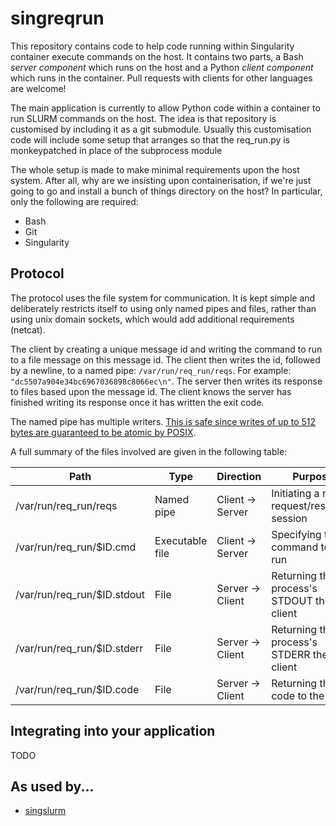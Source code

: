 # singreqrun

This repository contains code to help code running within Singularity container
execute commands on the host. It contains two parts, a Bash *server component*
which runs on the host and a Python *client component* which runs in the
container. Pull requests with clients for other languages are welcome!

The main application is currently to allow Python code within a container to
run SLURM commands on the host. The idea is that repository is customised by
including it as a git submodule. Usually this customisation code will include
some setup that arranges so that the req_run.py is monkeypatched in place of
the subprocess module 

The whole setup is made to make minimal requirements upon the host system.
After all, why are we insisting upon containerisation, if we're just going to
go and install a bunch of things directory on the host? In particular, only the
following are required:

 * Bash
 * Git
 * Singularity

## Protocol

The protocol uses the file system for communication. It is kept simple and
deliberately restricts itself to using only named pipes and files, rather than
using unix domain sockets, which would add additional requirements (netcat).

The client by creating a unique message id and writing the command to run to
a file message on this message id. The client then writes the id, followed by
a newline, to a named pipe: `/var/run/req_run/reqs`. For example:
`"dc5507a904e34bc6967036898c8066ec\n"`. The server then writes its response to
files based upon the message id. The client knows the server has finished
writing its response once it has written the exit code.

The named pipe has multiple writers. [This is safe since writes of up to 512
bytes are guaranteed to be atomic by
POSIX](https://unix.stackexchange.com/questions/68146/what-are-guarantees-for-concurrent-writes-into-a-named-pipe).

A full summary of the files involved are given in the following table:

| Path | Type | Direction | Purpose |
|---|---|---|---|
| /var/run/req_run/reqs | Named pipe | Client -> Server | Initiating a new request/response session |
| /var/run/req_run/$ID.cmd | Executable file | Client -> Server | Specifying the command to be run |
| /var/run/req_run/$ID.stdout | File | Server -> Client | Returning the process's STDOUT the client |
| /var/run/req_run/$ID.stderr | File | Server -> Client | Returning the process's STDERR the client |
| /var/run/req_run/$ID.code | File | Server -> Client | Returning the exit code to the client |

## Integrating into your application

TODO

## As used by...

 * [singslurm](https://github.com/frankier/singslurm)
